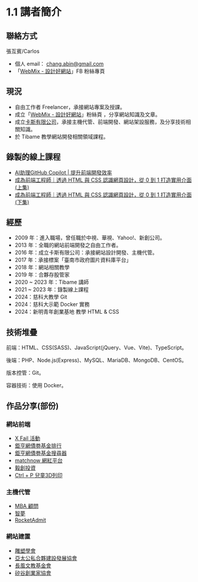 # 1.1 講者簡介

## 聯絡方式

張互賓/Carlos

* 個人 email： chang.abin@gmail.com
* 「[WebMix - 設計好網站](https://www.facebook.com/webmix.cc)」FB 粉絲專頁



## 現況

* 自由工作者 Freelancer，承接網站專案及授課。
* 成立「[WebMix - 設計好網站](https://www.facebook.com/webmix.cc)」粉絲頁 ，分享網站知識及文章。
* 成立[卡斯有限公司](https://webmix.cc)，承接主機代管、前端開發、網站架設服務，及分享技術相關知識。
* 於 Tibame 教學網站開發相關領域課程。



## 錄製的線上課程

* [AI助理GitHub Copilot | 提升前端開發效率](https://www.tibame.com/course/4359?utm\_source=teacher\&utm\_medium=recommend\&utm\_campaign=pur\_ma\_teacherfriend\_20230621)
* [成為前端工程師｜透過 HTML 與 CSS 認識網頁設計，從 0 到 1 打造實用介面 (上集)](https://www.tibame.com/course/1821)
* [成為前端工程師｜透過 HTML 與 CSS 認識網頁設計，從 0 到 1 打造實用介面 (下集)](https://www.tibame.com/course/2075)



## 經歷

* 2009 年：進入職場，曾任職於中視、華視、Yahoo!、新創公司。
* 2013 年：全職的網站前端開發之自由工作者。
* 2016 年：成立卡斯有限公司：承接網站設計開發、主機代管。
* 2017 年：承接標案「臺南市政府圖片資料庫平台」
* 2018 年：網站相關教學
* 2019 年：合夥存股管家
* 2020 \~ 2023 年：Tibame 講師
* 2021 \~ 2023 年：錄製線上課程
* 2024：慈科大教學 Git
* 2024：慈科大示範 Docker 實務
* 2024：新明青年創業基地 教學 HTML & CSS



## 技術堆疊

前端：HTML、CSS(SASS)、JavaScript(jQuery、Vue、Vite)、TypeScript。

後端：PHP、Node.js(Express)、MySQL、MariaDB、MongoDB、CentOS。

版本控管：Git。

容器技術：使用 Docker。





## 作品分享(部份)

### 網站前端

* [X Fail 活動](http://xfail.tw)
* [鉅亨網債劵基金排行](https://fund.cnyes.com/Fixedincome/index.aspx)
* [鉅亨網債劵基金搜尋器](https://fund.cnyes.com/Fixedincome/search.aspx)
* [matchnow 網紅平台](https://matchnow.co)
* [毅創投資](http://enspire.vc/zh/%E9%97%9C%E6%96%BC%E6%88%91%E5%80%91/)
* [Ctrl + P 兒童3D列印](https://ctrl-p.tw)

### 主機代管

* [MBA 顧問](https://sabinahuang.com)
* [智夢](https://www.akadgroup.com)
* [RocketAdmit](https://rocketadmit.com)

### 網站建置

* [雕塑學會](http://sculpture.org.tw)
* [亞太公私合夥建設發展協會](http://ppp.org.tw)
* [長風文教基金會](http://fairwindsfoundation.org)
* [矽谷創業家協會](https://sveat.org)



